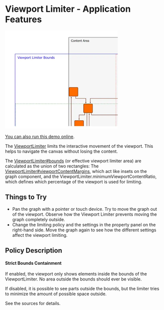 <!--
 //////////////////////////////////////////////////////////////////////////////
 // @license
 // This file is part of yFiles for HTML.
 // Use is subject to license terms.
 //
 // Copyright (c) by yWorks GmbH, Vor dem Kreuzberg 28,
 // 72070 Tuebingen, Germany. All rights reserved.
 //
 //////////////////////////////////////////////////////////////////////////////
-->
# Viewport Limiter - Application Features

<img src="../../../doc/demo-thumbnails/viewport-limiter.webp" alt="demo-thumbnail" height="320"/>

[You can also run this demo online](https://www.yfiles.com/demos/application-features/viewportlimiter/).

The [ViewportLimiter](https://docs.yworks.com/yfileshtml/#/api/ViewportLimiter) limits the interactive movement of the viewport. This helps to navigate the canvas without losing the content.

The [ViewportLimiter#bounds](https://docs.yworks.com/yfileshtml/#/api/ViewportLimiter#bounds) (or effective viewport limiter area) are calculated as the union of two rectangles: The [ViewportLimiter#viewportContentMargins](https://docs.yworks.com/yfileshtml/#/api/ViewportLimiter#viewportContentMargins), which act like insets on the graph component, and the ViewportLimiter.minimumViewportContentRatio, which defines which percentage of the viewport is used for limiting.

## Things to Try

- Pan the graph with a pointer or touch device. Try to move the graph out of the viewport. Observe how the Viewport Limiter prevents moving the graph completely outside.
- Change the limiting policy and the settings in the property panel on the right-hand side. Move the graph again to see how the different settings affect the viewport limiting.

## Policy Description

#### Strict Bounds Containment

If enabled, the viewport only shows elements inside the bounds of the ViewportLimiter. No area outside the bounds should ever be visible.

If disabled, it is possible to see parts outside the bounds, but the limiter tries to minimize the amount of possible space outside.

See the sources for details.
